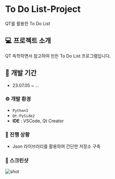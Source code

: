 # To Do List-Project

QT를 활용한 To Do List

## 💻 프로젝트 소개

QT 독학하면서 참고하여 만든 To Do List 프로그램입니다.

## 📅 개발 기간

- 23.07.05 ~ ...

### ⚙ 개발 환경

- `Python3`
- `Qt-PySide2`
- **IDE** : VSCode, Qt Creator

### 🎰 진행 상황

- Json 라이브러리를 활용하여 간단한 저장소 구축

### 🎉 스크린샷

![shot](https://github.com/nash4826/Maxwell_system/assets/84267693/364ef617-bec1-482c-af09-46cfdcdf5788)
